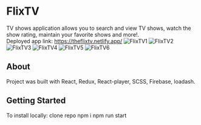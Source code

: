# FlixTV

TV shows application allows you to search and view TV shows, watch the show rating, maintain your favorite shows and more!.  
Deployed app link: https://theflixtv.netlify.app/
![FlixTV1](https://github.com/AmitAkuka/FlixTV/assets/102300284/c43b117b-f324-4fec-91f4-2696cf17f90d)
![FlixTV2](https://github.com/AmitAkuka/FlixTV/assets/102300284/0e834be3-3c61-4a10-ace8-e9360dbeaf2c)
![FlixTV3](https://github.com/AmitAkuka/FlixTV/assets/102300284/20ace878-79d4-45f1-bca6-9c5044746539)
![FlixTV4](https://github.com/AmitAkuka/FlixTV/assets/102300284/7ed7ba48-49cf-42a0-853b-838b8a07f78a)
![FlixTV5](https://github.com/AmitAkuka/FlixTV/assets/102300284/05e4ae9e-a683-467d-9b3e-ae6ba38d2845)
![FlixTV6](https://github.com/AmitAkuka/FlixTV/assets/102300284/b35c9a23-baa0-4d98-8c98-e06c0dcdfeff)

## About

Project was built with React, Redux, React-player, SCSS, Firebase, loadash.

## Getting Started

To install locally:
clone repo 
npm i
npm run start
